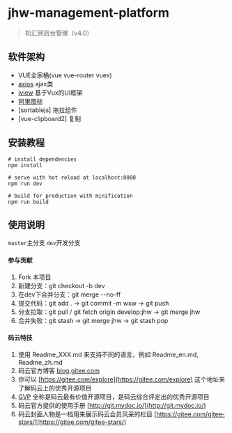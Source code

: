# jhw-management-platform
> 机汇网后台管理（v4.0）

## 软件架构
- VUE全家桶(vue vue-router vuex)
- [axios](https://github.com/axios/axios) ajax类
- [iview](http://v1.iviewui.com/docs/guide/install) 基于Vux的UI框架
- [阿里图标](http://iconfont.cn/)
- [sortablejs] 拖拉组件
- [vue-clipboard2] 复制


## 安装教程
```
# install dependencies
npm install

# serve with hot reload at localhost:8080
npm run dev

# build for production with minification
npm run build
```

## 使用说明
`master`主分支
`dev`开发分支

#### 参与贡献
1. Fork 本项目
2. 新建分支：git checkout -b <name> dev
3. 在dev下合并分支：git merge --no-ff <name>
4. 提交代码：git add . -> git commit -m wxw -> git push
6. 分支拉取：git pull / git fetch origin develop:jhw -> git merge jhw
7. 合并失败：git stash -> git merge jhw -> git stash pop


#### 码云特技
1. 使用 Readme\_XXX.md 来支持不同的语言，例如 Readme\_en.md, Readme\_zh.md
2. 码云官方博客 [blog.gitee.com](https://blog.gitee.com)
3. 你可以 [https://gitee.com/explore](https://gitee.com/explore) 这个地址来了解码云上的优秀开源项目
4. [GVP](https://gitee.com/gvp) 全称是码云最有价值开源项目，是码云综合评定出的优秀开源项目
5. 码云官方提供的使用手册 [http://git.mydoc.io/](http://git.mydoc.io/)
6. 码云封面人物是一档用来展示码云会员风采的栏目 [https://gitee.com/gitee-stars/](https://gitee.com/gitee-stars/)
